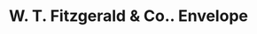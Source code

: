 ---
doi: 10.7916/D8ZC9F3N
date_other: '1902'
date_other_textual: '1902'
form: printed ephemera
genre:
- Envelopes
name:
- W. T. Fitzgerald & Co.
object_in_context_url: https://biggert.cul.columbia.edu/items/view/ave_biggert_01732
subject_hierarchical_geographic:
- Washington, District of Columbia, United States
subject_name:
- W. T. Fitzgerald & Co.
title: W. T. Fitzgerald & Co.. Envelope
sort_title: W. T. Fitzgerald & Co.. Envelope
call_number: ave_biggert_01732
coordinates:
- 38.90472222222222,-77.01638888888888
pid: ave_biggert_01732
identifiers: ave_biggert_01732
thumbnail: https://derivativo-2.library.columbia.edu/iiif/2/ldpd:490870/full/!256,256/0/native.jpg
permalink: /biggert/ave_biggert_01732/
layout: iiif-image-page
---